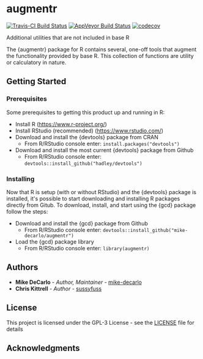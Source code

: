 # augmentr
[![Travis-CI Build Status](https://travis-ci.org/mike-decarlo/augmentr.svg?branch=master)](https://travis-ci.org/mike-decarlo/augmentr) [![AppVeyor Build Status](https://ci.appveyor.com/api/projects/status/github/mike-decarlo/augmentr?branch=master&svg=true)](https://ci.appveyor.com/project/mike-decarlo/augmentr) [![codecov](https://codecov.io/gh/mike-decarlo/augmentr/branch/master/graph/badge.svg)](https://codecov.io/gh/mike-decarlo/augmentr)

Additional utilities that are not included in base R

The {augmentr} package for R contains several, one-off tools that augment the functionality provided by base R. This collection of functions are utility or calculatory in nature.

## Getting Started

### Prerequisites

Some prerequisites to getting this product up and running in R:
- Install R (https://www.r-project.org/)
- Install RStudio (recommended) (https://www.rstudio.com/)
- Download and install the {devtools} package from CRAN
  - From R/RStudio console enter: <code>install.packages("devtools")</code>
- Download and install the most current {devtools} package from Github
  - From R/RStudio console enter: <code>devtools::install_github("hadley/devtools")</code>

### Installing

Now that R is setup (with or without RStudio) and the {devtools} package is installed, it's possible to start downloading and installing R packages directly from Gitub. To download, install, and start using the {gcd} package follow the steps:
- Download and install the {gcd} package from Github
  - From R/RStudio console enter: <code>devtools::install_github("mike-decarlo/augmentr")</code>
- Load the {gcd} package library
  - From R/RStudio console enter: <code>library(augmentr)</code>

## Authors

* **Mike DeCarlo** - *Author, Maintainer* - [mike-decarlo](https://github.com/mike-decarlo)
* **Chris Kittrell** - *Author* - [sussyfuss](https://github.com/sussyfuss)

## License

This project is licensed under the GPL-3 License - see the [LICENSE](LICENSE) file for details

## Acknowledgments
